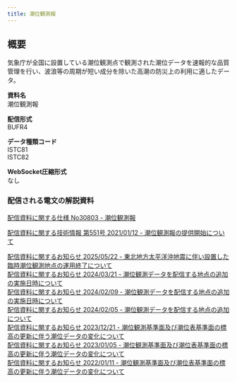 ```yaml
---
title: 潮位観測報
---
```


## 概要
気象庁が全国に設置している潮位観測点で観測された潮位データを速報的な品質管理を行い、波浪等の周期が短い成分を除いた高潮の防災上の利用に適したデータ。

**資料名** <br/>
潮位観測報

**配信形式** <br/>
BUFR4

**データ種類コード** <br/>
ISTC81 <br/>
ISTC82

**WebSocket圧縮形式** <br/>
なし

### 配信される電文の解説資料
[配信資料に関する仕様 No30803 - 潮位観測報](https://www.data.jma.go.jp/suishin/shiyou/pdf/no30803)


[配信資料に関する技術情報 第551号 2021/01/12 - 潮位観測報の提供開始について](https://dmdata.jp/docs/jma/technical/551.pdf)


[配信資料に関するお知らせ 2025/05/22 - 東北地方太平洋沖地震に伴い設置した臨時潮位観測地点の運用終了について](https://dmdata.jp/docs/jma/notice/20250522a.pdf) <br/>
[配信資料に関するお知らせ 2024/03/21 - 潮位観測データを配信する地点の追加の実施日時について](https://dmdata.jp/docs/jma/notice/20240321a.pdf) <br/>
[配信資料に関するお知らせ 2024/02/09 - 潮位観測データを配信する地点の追加の実施日時について](https://dmdata.jp/docs/jma/notice/20240209d.pdf) <br/>
[配信資料に関するお知らせ 2024/02/05 - 潮位観測データを配信する地点の追加について](https://dmdata.jp/docs/jma/notice/20240205d.pdf) <br/>
[配信資料に関するお知らせ 2023/12/21 - 潮位観測基準面及び潮位表基準面の標高の更新に伴う潮位データの変化について](https://dmdata.jp/docs/jma/notice/20231221a.pdf) <br/>
[配信資料に関するお知らせ 2023/01/05 - 潮位観測基準面及び潮位表基準面の標高の更新に伴う潮位データの変化について](https://dmdata.jp/docs/jma/notice/20230105a.pdf) <br/>
[配信資料に関するお知らせ 2022/01/11 - 潮位観測基準面及び潮位表基準面の標高の更新に伴う潮位データの変化について](https://dmdata.jp/docs/jma/notice/20220111a.pdf) 
